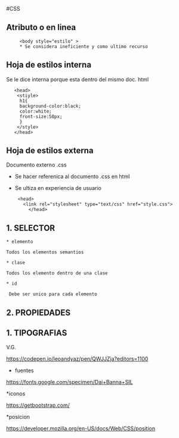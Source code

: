 #CSS

## Atributo o en linea

         <body style="estilo" >
         * Se considera ineficiente y como ultimo recurso

 
## Hoja de estilos interna

Se le dice interna porque esta dentro del mismo doc. html

       
       <head>
        <stiyle>
         h1{
         background-color:black;
         color:white;
         front-size:50px;
         }
        </style>
       </head>
       
## Hoja de estilos externa

Documento externo .css

*  Se hacer referenica al documento .css en html
*  Se ultiza en experiencia de usuario
       
        <head>
          <link rel="stylesheet" type="text/css" href="style.css">                             
            </head>


##  1. SELECTOR

    * elemento

    Todos los elementos semantios 

    * clase

    Todos los elemento dentro de una clase 
  
    * id

     Debe ser unico para cada elemento

  ##  2. PROPIEDADES

          
  ##  1. TIPOGRAFIAS



  V.G.
  
https://codepen.io/leoandyaz/pen/QWJJZja?editors=1100

* fuentes
  
https://fonts.google.com/specimen/Dai+Banna+SIL

*iconos

https://getbootstrap.com/

*posicion

https://developer.mozilla.org/en-US/docs/Web/CSS/position



  
  
